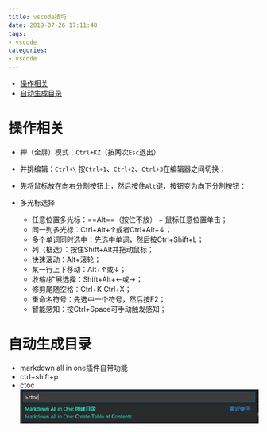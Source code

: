 ```yaml
---
title: vscode技巧
date: 2019-07-26 17:11:48
tags:
- vscode
categories:
- vscode
---
```

- [操作相关](#%e6%93%8d%e4%bd%9c%e7%9b%b8%e5%85%b3)
- [自动生成目录](#%e8%87%aa%e5%8a%a8%e7%94%9f%e6%88%90%e7%9b%ae%e5%bd%95)

# 操作相关

- 禅（全屏）模式：`Ctrl+KZ`（按两次`Esc`退出）

- 并排编辑：`Ctrl+\`            按`Ctrl+1`、`Ctrl+2`、`Ctrl+3`在编辑器之间切换；

- 先将鼠标放在向右分割按钮上，然后按住`Alt`键，按钮变为向下分割按钮：

- 多光标选择

  - 任意位置多光标：==Alt==（按住不放） + 鼠标任意位置单击；
  - 同一列多光标：Ctrl+Alt+↑或者Ctrl+Alt+↓；
  - 多个单词同时选中：先选中单词，然后按Ctrl+Shift+L；
  - 列（框选）：按住Shift+Alt并拖动鼠标；
  - 快速滚动：Alt+滚轮；
  - 某一行上下移动：Alt+↑或↓；
  - 收缩/扩展选择：Shift+Alt+←或→；
  - 修剪尾随空格：Ctrl+K Ctrl+X；
  - 重命名符号：先选中一个符号，然后按F2；
  - 智能感知：按Ctrl+Space可手动触发感知；

# 自动生成目录
- markdown all in one插件自带功能
- ctrl+shift+p
- ctoc
![2019-07-26-17-15-13.png](vscode技巧/2019-07-26-17-15-13.png)
